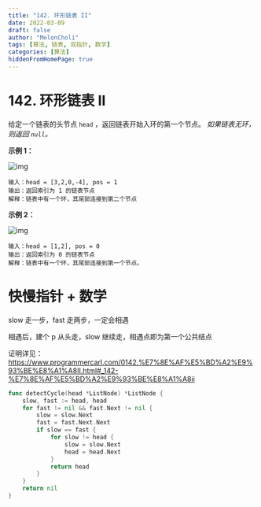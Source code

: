 ```yaml
---
title: "142. 环形链表 II"
date: 2022-03-09
draft: false
author: "MelonCholi"
tags: [算法, 链表, 双指针, 数学]
categories: [算法]
hiddenFromHomePage: true
---
```


# 142. 环形链表 II

给定一个链表的头节点  `head` ，返回链表开始入环的第一个节点。 *如果链表无环，则返回 `null`。*

**示例 1：**

![img](https://markdown-1303167219.cos.ap-shanghai.myqcloud.com/circularlinkedlist.png)

```
输入：head = [3,2,0,-4], pos = 1
输出：返回索引为 1 的链表节点
解释：链表中有一个环，其尾部连接到第二个节点
```

**示例 2：**

![img](https://markdown-1303167219.cos.ap-shanghai.myqcloud.com/circularlinkedlist_test2.png)

```
输入：head = [1,2], pos = 0
输出：返回索引为 0 的链表节点
解释：链表中有一个环，其尾部连接到第一个节点。
```

# 快慢指针 + 数学

slow 走一步，fast 走两步，一定会相遇

相遇后，建个 p 从头走，slow 继续走，相遇点即为第一个公共结点

证明详见：https://www.programmercarl.com/0142.%E7%8E%AF%E5%BD%A2%E9%93%BE%E8%A1%A8II.html#_142-%E7%8E%AF%E5%BD%A2%E9%93%BE%E8%A1%A8ii

```go
func detectCycle(head *ListNode) *ListNode {
	slow, fast := head, head
	for fast != nil && fast.Next != nil {
		slow = slow.Next
		fast = fast.Next.Next
		if slow == fast {
			for slow != head {
				slow = slow.Next
				head = head.Next
			}
			return head
		}
	}
	return nil
}
```

